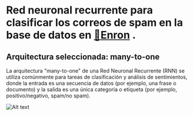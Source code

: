 # Red neuronal recurrente para clasificar los correos de spam en la base de datos en [🔗Enron](https://github.com/AnIsAsPe/LogisticRegression_SpamOpinion/blob/master/Datos/spam_enron1.csv) .
 
 ## Arquitectura seleccionada: many-to-one
La arquitectura "many-to-one" de una Red Neuronal Recurrente (RNN) se utiliza comúnmente para tareas de clasificación y análisis de sentimientos, donde la entrada es una secuencia de datos (por ejemplo, una frase o documento) y la salida es una única categoría o etiqueta (por ejemplo, positivo/negativo, spam/no spam).

![Alt text](https://github.com/Andrea-Monserrat/NLP_RNN_AMAR/Images/RNNIO.png)
